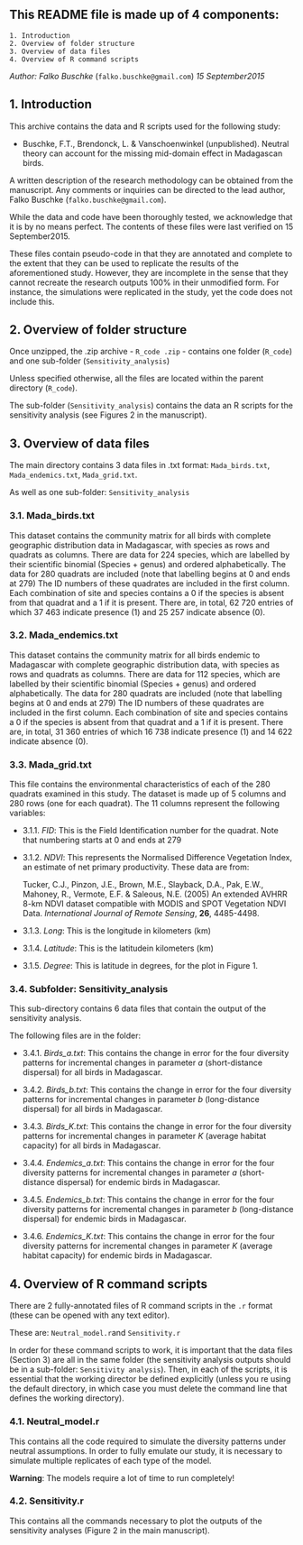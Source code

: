 

## This README file is made up of 4 components:

	1. Introduction
	2. Overview of folder structure
	3. Overview of data files
	4. Overview of R command scripts 

*Author: Falko Buschke* (`falko.buschke@gmail.com`) *15 September2015*


## 1. Introduction

This archive contains the data and R scripts used for the following study:
	
* Buschke, F.T., Brendonck, L. & Vanschoenwinkel (unpublished). Neutral theory can account for the missing mid-domain effect in Madagascan birds. 

A written description of the research methodology can be obtained from the manuscript. Any comments or inquiries can be directed to the lead author, Falko Buschke (`falko.buschke@gmail.com`).

While the data and code have been thoroughly tested, we acknowledge that it is by no means perfect. The contents of these files were last verified on 15 September2015.

These files contain pseudo-code in that they are annotated and complete to the extent that they can be used to replicate the results of the aforementioned study. However, they are incomplete in the sense that they cannot recreate the research outputs 100% in their unmodified form. For instance, the simulations were replicated in the study, yet the code does not include this.  


## 2. Overview of folder structure

Once unzipped, the .zip archive - `R_code .zip` - contains one folder (`R_code`) and one sub-folder (`Sensitivity_analysis`)

Unless specified otherwise, all the files are located within the parent directory (`R_code`).

The sub-folder (`Sensitivity_analysis`) contains the data an R scripts for the sensitivity analysis (see Figures 2 in the manuscript).


## 3. Overview of data files

The main directory contains 3 data files in .txt format: `Mada_birds.txt`, `Mada_endemics.txt`, `Mada_grid.txt`.

As well as one sub-folder: `Sensitivity_analysis`


### 3.1. Mada_birds.txt

This dataset contains the community matrix for all birds with complete geographic distribution data in Madagascar, with species as rows and quadrats as columns. There are data for 224 species, which are labelled by their scientific binomial (Species + genus) and ordered alphabetically. The data for 280 quadrats are included (note that labelling begins at 0 and ends at 279) The ID numbers of these quadrates are included in the first column. Each combination of site and species contains a 0 if the species is absent from that quadrat and a 1 if it is present. There are, in total, 62 720 entries of which 37 463 indicate presence (1) and 25 257 indicate absence (0).

### 3.2. Mada_endemics.txt

This dataset contains the community matrix for all birds endemic to Madagascar with complete geographic distribution data, with species as rows and quadrats as columns. There are data for 112 species, which are labelled by their scientific binomial (Species + genus) and ordered alphabetically. The data for 280 quadrats are included (note that labelling begins at 0 and ends at 279) The ID numbers of these quadrates are included in the first column. Each combination of site and species contains a 0 if the species is absent from that quadrat and a 1 if it is present. There are, in total, 31 360 entries of which 16 738 indicate presence (1) and 14 622 indicate absence (0).
	
### 3.3. Mada_grid.txt

This file contains the environmental characteristics of each of the 280 quadrats examined in this study. The dataset is made up of 5 columns and 280 rows (one for each quadrat). The 11 columns represent the following variables:

* 3.1.1. *FID*: This is the Field Identification number for the quadrat. Note that numbering starts at 0 and ends at 279

* 3.1.2. *NDVI*: This represents the Normalised Difference Vegetation Index, an estimate of net primary productivity. These data are from:

	Tucker, C.J., Pinzon, J.E., Brown, M.E., Slayback, D.A., Pak, E.W., Mahoney, R., Vermote, E.F. & Saleous, N.E. (2005) An extended AVHRR 8-km NDVI dataset compatible with MODIS and SPOT Vegetation NDVI Data. *International Journal of Remote Sensing*, **26**, 4485-4498.

* 3.1.3. *Long*: This is the longitude in kilometers (km) 

* 3.1.4. *Latitude*: This is the latitudein kilometers (km)  

* 3.1.5. *Degree*: This is latitude in degrees, for the plot in Figure 1.

	

### 3.4. Subfolder: Sensitivity_analysis

This sub-directory contains 6 data files that contain the output of the sensitivity analysis. 

The following files are in the folder:
* 3.4.1. *Birds_a.txt*: This contains the change in error for the four diversity patterns for incremental changes in parameter *a* (short-distance dispersal) for all birds in Madagascar.
	
* 3.4.2. *Birds_b.txt*: This contains the change in error for the four diversity patterns for incremental changes in parameter *b* (long-distance dispersal) for all birds in Madagascar.

* 3.4.3. *Birds_K.txt*: This contains the change in error for the four diversity patterns for incremental changes in parameter *K* (average habitat capacity) for all birds in Madagascar.

* 3.4.4. *Endemics_a.txt*: This contains the change in error for the four diversity patterns for incremental changes in parameter *a* (short-distance dispersal) for endemic birds in Madagascar.

* 3.4.5. *Endemics_b.txt*: This contains the change in error for the four diversity patterns for incremental changes in parameter *b* (long-distance dispersal) for endemic birds in Madagascar.

* 3.4.6. *Endemics_K.txt*: This contains the change in error for the four diversity patterns for incremental changes in parameter *K* (average habitat capacity) for endemic birds in Madagascar.

	

## 4. Overview of R command scripts 

There are 2 fully-annotated files of R command scripts in the `.r` format (these can be opened with any text editor). 

These are: `Neutral_model.r`and `Sensitivity.r`

In order for these command scripts to work, it is important that the data files (Section 3) are all in the same folder (the sensitivity analysis outputs should be in a sub-folder: `Sensitivity analysis`). Then, in each of the scripts, it is essential that the working director be defined explicitly (unless you re using the default directory, in which case you must delete the command line that defines the working directory). 


### 4.1. Neutral_model.r

This contains all the code required to simulate the diversity patterns under neutral assumptions. In order to fully emulate our study, it is necessary to simulate multiple replicates of each type of the model.

**Warning**: The models require a lot of time to run completely!


### 4.2. Sensitivity.r

This contains all the commands necessary to plot the outputs of the sensitivity analyses (Figure 2 in the main manuscript).



